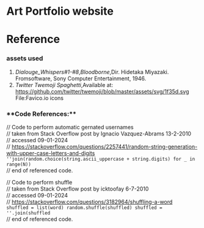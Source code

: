# Art Portfolio website 





<h1>Reference</h1>




<h3>assets used</h3>

1. _Dialouge_Whispers#1-#8_,_Bloodborne_,Dir. Hidetaka Miyazaki. Fromsoftware, Sony Computer Entertainment, 1946.
2. _Twitter Twemoji Spaghetti_,Available at: https://github.com/twitter/twemoji/blob/master/assets/svg/1f35d.svg File:Favico.io icons

<h3>**Code References:**</h3>

// Code to perform automatic gernated usernames<br>
// taken from Stack Overflow post by  Ignacio Vazquez-Abrams 13-2-2010 <br>
// accessed 09-01-2024<br>
// https://stackoverflow.com/questions/2257441/random-string-generation-with-upper-case-letters-and-digits<br>
`''join(random.choice(string.ascii_uppercase + string.digits) for _ in range(N))`<br>
// end of referenced code.<br>


// Code to perform shuffle  
// taken from Stack Overflow post by  icktoofay 6-7-2010<br> 
// accessed 09-01-2024<br>
// https://stackoverflow.com/questions/3182964/shuffling-a-word<br>
 `shuffled = list(word)
 random.shuffle(shuffled)
 shuffled = ''.join(shuffled`<br>
// end of referenced code.<br>


